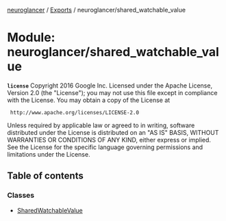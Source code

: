 [neuroglancer](../README.md) / [Exports](../modules.md) / neuroglancer/shared\_watchable\_value

# Module: neuroglancer/shared\_watchable\_value

**`license`**
Copyright 2016 Google Inc.
Licensed under the Apache License, Version 2.0 (the "License");
you may not use this file except in compliance with the License.
You may obtain a copy of the License at

     http://www.apache.org/licenses/LICENSE-2.0

Unless required by applicable law or agreed to in writing, software
distributed under the License is distributed on an "AS IS" BASIS,
WITHOUT WARRANTIES OR CONDITIONS OF ANY KIND, either express or implied.
See the License for the specific language governing permissions and
limitations under the License.

## Table of contents

### Classes

- [SharedWatchableValue](../classes/neuroglancer_shared_watchable_value.SharedWatchableValue.md)
